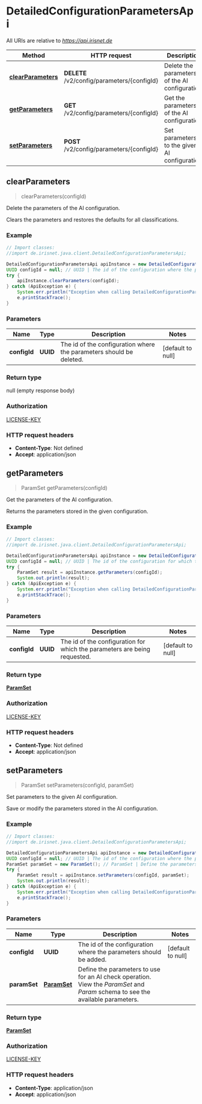 # DetailedConfigurationParametersApi

All URIs are relative to *https://api.irisnet.de*

Method | HTTP request | Description
------------- | ------------- | -------------
[**clearParameters**](DetailedConfigurationParametersApi.md#clearParameters) | **DELETE** /v2/config/parameters/{configId} | Delete the parameters of the AI configuration.
[**getParameters**](DetailedConfigurationParametersApi.md#getParameters) | **GET** /v2/config/parameters/{configId} | Get the parameters of the AI configuration.
[**setParameters**](DetailedConfigurationParametersApi.md#setParameters) | **POST** /v2/config/parameters/{configId} | Set parameters to the given AI configuration.



## clearParameters

> clearParameters(configId)

Delete the parameters of the AI configuration.

Clears the parameters and restores the defaults for all classifications.

### Example

```java
// Import classes:
//import de.irisnet.java.client.DetailedConfigurationParametersApi;

DetailedConfigurationParametersApi apiInstance = new DetailedConfigurationParametersApi();
UUID configId = null; // UUID | The id of the configuration where the parameters should be deleted.
try {
    apiInstance.clearParameters(configId);
} catch (ApiException e) {
    System.err.println("Exception when calling DetailedConfigurationParametersApi#clearParameters");
    e.printStackTrace();
}
```

### Parameters


Name | Type | Description  | Notes
------------- | ------------- | ------------- | -------------
 **configId** | **UUID**| The id of the configuration where the parameters should be deleted. | [default to null]

### Return type

null (empty response body)

### Authorization

[LICENSE-KEY](../README.md#LICENSE-KEY)

### HTTP request headers

- **Content-Type**: Not defined
- **Accept**: application/json


## getParameters

> ParamSet getParameters(configId)

Get the parameters of the AI configuration.

Returns the parameters stored in the given configuration.

### Example

```java
// Import classes:
//import de.irisnet.java.client.DetailedConfigurationParametersApi;

DetailedConfigurationParametersApi apiInstance = new DetailedConfigurationParametersApi();
UUID configId = null; // UUID | The id of the configuration for which the parameters are being requested.
try {
    ParamSet result = apiInstance.getParameters(configId);
    System.out.println(result);
} catch (ApiException e) {
    System.err.println("Exception when calling DetailedConfigurationParametersApi#getParameters");
    e.printStackTrace();
}
```

### Parameters


Name | Type | Description  | Notes
------------- | ------------- | ------------- | -------------
 **configId** | **UUID**| The id of the configuration for which the parameters are being requested. | [default to null]

### Return type

[**ParamSet**](ParamSet.md)

### Authorization

[LICENSE-KEY](../README.md#LICENSE-KEY)

### HTTP request headers

- **Content-Type**: Not defined
- **Accept**: application/json


## setParameters

> ParamSet setParameters(configId, paramSet)

Set parameters to the given AI configuration.

Save or modify the parameters stored in the AI configuration.

### Example

```java
// Import classes:
//import de.irisnet.java.client.DetailedConfigurationParametersApi;

DetailedConfigurationParametersApi apiInstance = new DetailedConfigurationParametersApi();
UUID configId = null; // UUID | The id of the configuration where the parameters should be added.
ParamSet paramSet = new ParamSet(); // ParamSet | Define the parameters to use for an AI check operation. View the _ParamSet_ and _Param_ schema to see the available parameters.
try {
    ParamSet result = apiInstance.setParameters(configId, paramSet);
    System.out.println(result);
} catch (ApiException e) {
    System.err.println("Exception when calling DetailedConfigurationParametersApi#setParameters");
    e.printStackTrace();
}
```

### Parameters


Name | Type | Description  | Notes
------------- | ------------- | ------------- | -------------
 **configId** | **UUID**| The id of the configuration where the parameters should be added. | [default to null]
 **paramSet** | [**ParamSet**](ParamSet.md)| Define the parameters to use for an AI check operation. View the _ParamSet_ and _Param_ schema to see the available parameters. |

### Return type

[**ParamSet**](ParamSet.md)

### Authorization

[LICENSE-KEY](../README.md#LICENSE-KEY)

### HTTP request headers

- **Content-Type**: application/json
- **Accept**: application/json

